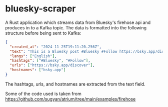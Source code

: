 # bluesky-scraper

A Rust application which streams data from Bluesky's firehose api and produces in to a Kafka topic.
The data is formatted into the following structure before being sent to Kafka:
```json
{
  "created_at": "2024-11-25T19:11:20.256Z",
  "text": "This is a Bluesky post #Bluesky #Follow https://bsky.app/discover",
  "langs": ["English"],
  "hashtags": ["#Bluesky", "#Follow"],
  "urls": ["https://bsky.app/discover"],
  "hostnames": ["bsky.app"]
}
```
The hashtags, urls, and hostnames are extracted from the text field.

Some of the code used is taken from https://github.com/sugyan/atrium/tree/main/examples/firehose